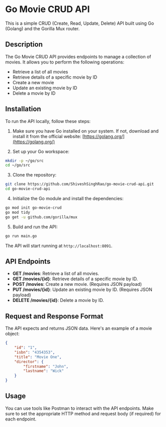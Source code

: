 
# Go Movie CRUD API

This is a simple CRUD (Create, Read, Update, Delete) API built using Go (Golang) and the Gorilla Mux router.

## Description

The Go Movie CRUD API provides endpoints to manage a collection of movies. It allows you to perform the following operations:

- Retrieve a list of all movies
- Retrieve details of a specific movie by ID
- Create a new movie
- Update an existing movie by ID
- Delete a movie by ID

## Installation

To run the API locally, follow these steps:

1. Make sure you have Go installed on your system. If not, download and install it from the official website: [https://golang.org/](https://golang.org/)

2. Set up your Go workspace:

```bash
mkdir -p ~/go/src
cd ~/go/src
```

3. Clone the repository:

```bash
git clone https://github.com/ShiveshSinghRao/go-movie-crud-api.git
cd go-movie-crud-api
```

4. Initialize the Go module and install the dependencies:

```bash
go mod init go-movie-crud
go mod tidy
go get -u github.com/gorilla/mux
```

5. Build and run the API:

```bash
go run main.go
```

The API will start running at `http://localhost:8091`.

## API Endpoints

- **GET /movies**: Retrieve a list of all movies.
- **GET /movies/{id}**: Retrieve details of a specific movie by ID.
- **POST /movies**: Create a new movie. (Requires JSON payload)
- **PUT /movies/{id}**: Update an existing movie by ID. (Requires JSON payload)
- **DELETE /movies/{id}**: Delete a movie by ID.

## Request and Response Format

The API expects and returns JSON data. Here's an example of a movie object:

```json
{
    "id": "1",
    "isbn": "4354353",
    "title": "Movie One",
    "director": {
        "firstname": "John",
        "lastname": "Wick"
    }
}
```

## Usage

You can use tools like Postman to interact with the API endpoints. Make sure to set the appropriate HTTP method and request body (if required) for each endpoint.

